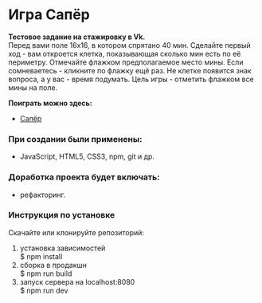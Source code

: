 # Игра Сапёр

**Тестовое задание на стажировку в Vk.**  
Перед вами поле 16х16, в котором спрятано 40 мин.
Сделайте первый ход - вам откроется клетка, показывающая сколько мин есть по её периметру.
Отмечайте флажком предполагаемое место мины. Если сомневаетесь - кликните по флажку ещё раз. Не клетке появится знак вопроса, а у вас - время подумать.
Цель игры - отметить флажком все мины на поле.

**Поиграть можно здесь:**
* [Сапёр](https://minesweeper-wheat.vercel.app)

### При создании были применены:
* JavaScript, HTML5, CSS3, npm, git и др.

### Доработка проекта будет включать:
* рефакторинг.

### Инструкция по установке
Скачайте или клонируйте репозиторий:
1. установка зависимостей  
$ npm install
2. сборка в продакшн  
$ npm run build
3. запуск сервера на localhost:8080  
$ npm run dev
